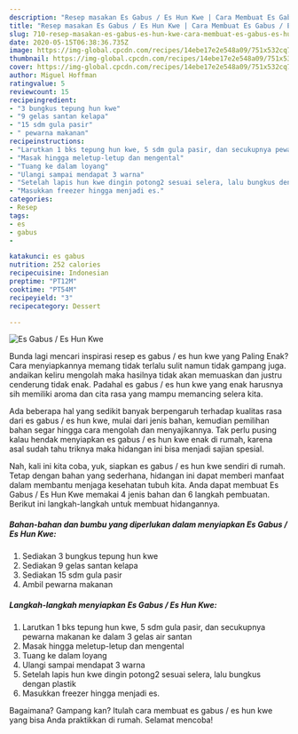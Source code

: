 ```yaml
---
description: "Resep masakan Es Gabus / Es Hun Kwe | Cara Membuat Es Gabus / Es Hun Kwe Yang Enak Dan Mudah"
title: "Resep masakan Es Gabus / Es Hun Kwe | Cara Membuat Es Gabus / Es Hun Kwe Yang Enak Dan Mudah"
slug: 710-resep-masakan-es-gabus-es-hun-kwe-cara-membuat-es-gabus-es-hun-kwe-yang-enak-dan-mudah
date: 2020-05-15T06:38:36.735Z
image: https://img-global.cpcdn.com/recipes/14ebe17e2e548a09/751x532cq70/es-gabus-es-hun-kwe-foto-resep-utama.jpg
thumbnail: https://img-global.cpcdn.com/recipes/14ebe17e2e548a09/751x532cq70/es-gabus-es-hun-kwe-foto-resep-utama.jpg
cover: https://img-global.cpcdn.com/recipes/14ebe17e2e548a09/751x532cq70/es-gabus-es-hun-kwe-foto-resep-utama.jpg
author: Miguel Hoffman
ratingvalue: 5
reviewcount: 15
recipeingredient:
- "3 bungkus tepung hun kwe"
- "9 gelas santan kelapa"
- "15 sdm gula pasir"
- " pewarna makanan"
recipeinstructions:
- "Larutkan 1 bks tepung hun kwe, 5 sdm gula pasir, dan secukupnya pewarna makanan ke dalam 3 gelas air santan"
- "Masak hingga meletup-letup dan mengental"
- "Tuang ke dalam loyang"
- "Ulangi sampai mendapat 3 warna"
- "Setelah lapis hun kwe dingin potong2 sesuai selera, lalu bungkus dengan plastik"
- "Masukkan freezer hingga menjadi es."
categories:
- Resep
tags:
- es
- gabus
- 

katakunci: es gabus  
nutrition: 252 calories
recipecuisine: Indonesian
preptime: "PT12M"
cooktime: "PT54M"
recipeyield: "3"
recipecategory: Dessert

---
```



![Es Gabus / Es Hun Kwe](https://img-global.cpcdn.com/recipes/14ebe17e2e548a09/751x532cq70/es-gabus-es-hun-kwe-foto-resep-utama.jpg)

Bunda lagi mencari inspirasi resep es gabus / es hun kwe yang Paling Enak? Cara menyiapkannya memang tidak terlalu sulit namun tidak gampang juga. andaikan keliru mengolah maka hasilnya tidak akan memuaskan dan justru cenderung tidak enak. Padahal es gabus / es hun kwe yang enak harusnya sih memiliki aroma dan cita rasa yang mampu memancing selera kita.



Ada beberapa hal yang sedikit banyak berpengaruh terhadap kualitas rasa dari es gabus / es hun kwe, mulai dari jenis bahan, kemudian pemilihan bahan segar hingga cara mengolah dan menyajikannya. Tak perlu pusing kalau hendak menyiapkan es gabus / es hun kwe enak di rumah, karena asal sudah tahu triknya maka hidangan ini bisa menjadi sajian spesial.


Nah, kali ini kita coba, yuk, siapkan es gabus / es hun kwe sendiri di rumah. Tetap dengan bahan yang sederhana, hidangan ini dapat memberi manfaat dalam membantu menjaga kesehatan tubuh kita. Anda dapat membuat Es Gabus / Es Hun Kwe memakai 4 jenis bahan dan 6 langkah pembuatan. Berikut ini langkah-langkah untuk membuat hidangannya.

<!--inarticleads1-->

##### Bahan-bahan dan bumbu yang diperlukan dalam menyiapkan Es Gabus / Es Hun Kwe:

1. Sediakan 3 bungkus tepung hun kwe
1. Sediakan 9 gelas santan kelapa
1. Sediakan 15 sdm gula pasir
1. Ambil  pewarna makanan




<!--inarticleads2-->

##### Langkah-langkah menyiapkan Es Gabus / Es Hun Kwe:

1. Larutkan 1 bks tepung hun kwe, 5 sdm gula pasir, dan secukupnya pewarna makanan ke dalam 3 gelas air santan
1. Masak hingga meletup-letup dan mengental
1. Tuang ke dalam loyang
1. Ulangi sampai mendapat 3 warna
1. Setelah lapis hun kwe dingin potong2 sesuai selera, lalu bungkus dengan plastik
1. Masukkan freezer hingga menjadi es.




Bagaimana? Gampang kan? Itulah cara membuat es gabus / es hun kwe yang bisa Anda praktikkan di rumah. Selamat mencoba!
